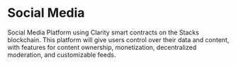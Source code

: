 # Social Media

Social Media Platform using Clarity smart contracts on the Stacks blockchain. This platform will give users control over their data and content, with features for content ownership, monetization, decentralized moderation, and customizable feeds.

